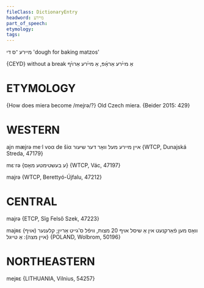 ```yaml
---
fileClass: DictionaryEntry
headword: מיירע
part_of_speech: 
etymology: 
tags: 
---
```

מיירע
־ס
די
'dough for baking matzos'

{CEYD}
without a break אַ מיי֜רע אַראָ֜פּ, אַ מיי֜רע אַרוי֜ף

ETYMOLOGY
===========
{How does miera become /mejrə/?}
Old Czech miera.
{Beider 2015: 429}

WESTERN
========

ajn mæjrə meˑl voα de šiα איין מיירע מעל וואָר דער שיעור {WTCP, Dunajská Streda, 47179}

mɛˑrə {ע בעשטימטע מאָס} {WTCP, Vác, 47197}

majrə {WTCP, Berettyó-Újfalu, 47212}

CENTRAL
========

majrə {ETCP, Sîg Felső Szek, 47223}

majʀɛ {וואָס מען פֿאַרקנעט אין אַ שיסל אויף 20 מצות, וויפֿל ס'גייט אַרײַן; קלענער (אויף איין מצה): אַ טייגל} {POLAND, Wolbrom, 50196}

NORTHEASTERN
==============

mejʀɛ {LITHUANIA, Vilnius, 54257}